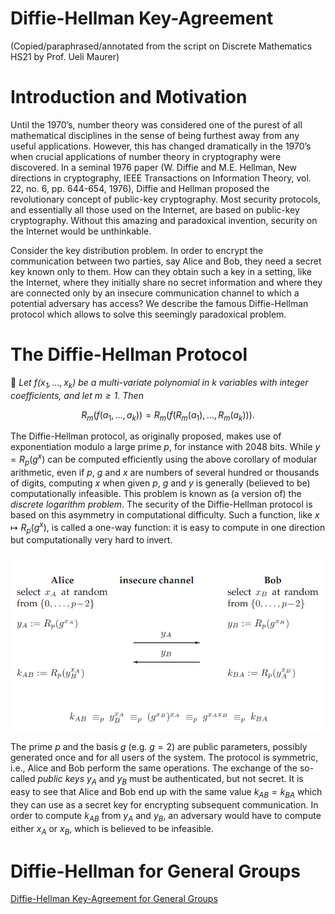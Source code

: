 # Diffie-Hellman Key-Agreement

(Copied/paraphrased/annotated from the script on Discrete Mathematics HS21 by Prof. Ueli Maurer)

# Introduction and Motivation

Until the 1970’s, number theory was considered one of the purest of all mathematical disciplines in the sense of being furthest away from any useful applications. However, this has changed dramatically in the 1970’s when crucial applications of number theory in cryptography were discovered.
In a seminal 1976 paper (W. Diffie and M.E. Hellman, New directions in cryptography, IEEE Transactions on Information Theory, vol. 22, no. 6, pp. 644-654, 1976), Diffie and Hellman proposed the revolutionary concept of public-key cryptography. Most security protocols, and essentially all those used on the Internet, are based on public-key cryptography. Without this amazing and paradoxical invention, security on the Internet would be unthinkable.

Consider the key distribution problem. In order to encrypt the communication between two parties, say Alice and Bob, they need a secret key known only to them. How can they obtain such a key in a setting, like the Internet, where they initially share no secret information and where they are connected only by an insecure communication channel to which a potential adversary has access? We describe the famous Diffie-Hellman protocol which allows to solve this seemingly paradoxical problem.

# The Diffie-Hellman Protocol


📎 *Let $f(x_1,..., x_k)$ be a multi-variate polynomial in $k$ variables with integer coefficients, and let $m \geq 1$. Then*

$$
R_m(f(a_1, ..., a_k)) = R_m(f(R_m(a_1), ..., R_m(a_k))).
$$



The Diffie-Hellman protocol, as originally proposed, makes use of exponentiation modulo a large prime $p$, for instance with 2048 bits. While $y = R_p(g^x)$ can be computed efficiently using the above corollary of modular arithmetic, even if $p$, $g$ and $x$ are numbers of several hundred or thousands of digits, computing $x$ when given $p$, $g$ and $y$ is generally (believed to be) computationally infeasible. This problem is known as (a version of) the *discrete logarithm problem*. The security of the Diffie-Hellman protocol is based on this asymmetry in computational difficulty. Such a function, like $x \longmapsto R_p(g^x)$, is called a one-way function: it is easy to compute in one direction but computationally very hard to invert.

![Untitled](Diffie-Hellman%20Key-Agreement%20075c2667b7ac486fb6e351f38a05f071/Untitled.png)

The prime $p$ and the basis $g$ (e.g. $g = 2$) are public parameters, possibly generated once and for all users of the system. The protocol is symmetric, i.e., Alice and Bob perform the same operations. The exchange of the so-called *public keys* $y_A$ and $y_B$ must be authenticated, but not secret. It is easy to see that Alice and Bob end up with the same value $k_{AB} = k_{BA}$ which they can use as a secret key for encrypting subsequent communication. In order to compute $k_{AB}$ from $y_A$ and $y_B$, an adversary would have to compute either $x_A$ or $x_B$, which is believed to be infeasible.

# Diffie-Hellman for General Groups

[Diffie-Hellman Key-Agreement for General Groups](../Algebra%202e542e6a0045446282bf640875624025/Diffie-Hellman%20Key-Agreement%20for%20General%20Groups%202aace7f16b514c32bbb63981ea794c35.html)